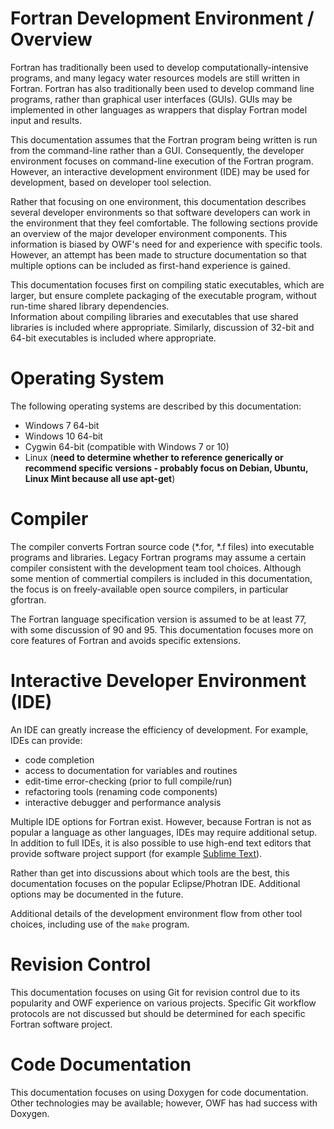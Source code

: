 # Fortran Development Environment / Overview

Fortran has traditionally been used to develop computationally-intensive programs,
and many legacy water resources models are still written in Fortran.
Fortran has also traditionally been used to develop command line programs, rather than graphical user interfaces (GUIs).
GUIs may be implemented in other languages as wrappers that display Fortran model input and results.

This documentation assumes that the Fortran program being written is run from the command-line rather than a GUI.
Consequently, the developer environment focuses on command-line execution of the Fortran program.
However, an interactive development environment (IDE) may be used for development, based on developer tool selection.

Rather that focusing on one environment, this documentation describes several developer environments
so that software developers can work in the environment that they feel comfortable.
The following sections provide an overview of the major developer environment components.
This information is biased by OWF's need for and experience with specific tools.
However, an attempt has been made to structure documentation so that multiple options can be included as first-hand experience is gained.

This documentation focuses first on compiling static executables, which are larger, but ensure complete packaging of the executable program,
without run-time shared library dependencies.  
Information about compiling libraries and executables that use shared libraries is included where appropriate.
Similarly, discussion of 32-bit and 64-bit executables is included where appropriate.

# Operating System

The following operating systems are described by this documentation:

* Windows 7 64-bit
* Windows 10 64-bit
* Cygwin 64-bit (compatible with Windows 7 or 10)
* Linux (**need to determine whether to reference generically or recommend specific versions - probably focus on Debian, Ubuntu, Linux Mint because all use apt-get**)

# Compiler

The compiler converts Fortran source code (\*.for, \*.f files) into executable programs and libraries.
Legacy Fortran programs may assume a certain compiler consistent with the development team tool choices.
Although some mention of commertial compilers is included in this documentation,
the focus is on freely-available open source compilers, in particular gfortran.

The Fortran language specification version is assumed to be at least 77, with some discussion of 90 and 95.
This documentation focuses more on core features of Fortran and avoids specific extensions.

# Interactive Developer Environment (IDE)

An IDE can greatly increase the efficiency of development.
For example, IDEs can provide:

* code completion
* access to documentation for variables and routines
* edit-time error-checking (prior to full compile/run)
* refactoring tools (renaming code components)
* interactive debugger and performance analysis

Multiple IDE options for Fortran exist.
However, because Fortran is not as popular a language as other languages, IDEs may require additional setup.
In addition to full IDEs, it is also possible to use high-end text editors that provide software project support (for example [Sublime Text](https://www.sublimetext.com)).

Rather than get into discussions about which tools are the best,
this documentation focuses on the popular Eclipse/Photran IDE.
Additional options may be documented in the future.

Additional details of the development environment flow from other tool choices, including use of the `make` program.

# Revision Control

This documentation focuses on using Git for revision control due to its popularity and OWF experience on various projects.
Specific Git workflow protocols are not discussed but should be determined for each specific Fortran software project.

# Code Documentation

This documentation focuses on using Doxygen for code documentation.
Other technologies may be available; however, OWF has had success with Doxygen.
